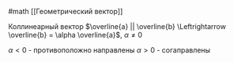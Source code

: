 #math
[[Геометрический вектор]]

Коллинеарный вектор $\overline{a} || \overline{b} \Leftrightarrow \overline{b} = \alpha \overline{a}$, $\alpha \neq 0$

$\alpha < 0$ - противоположно направлены
$\alpha > 0$ - согаправлены